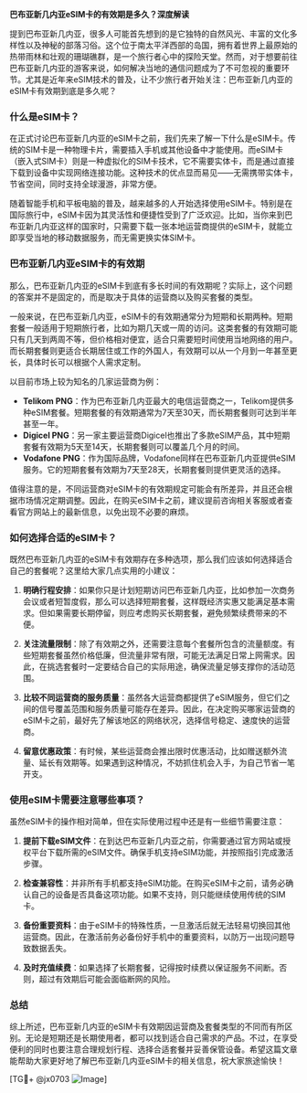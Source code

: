 **巴布亚新几内亚eSIM卡的有效期是多久？深度解读**

提到巴布亚新几内亚，很多人可能首先想到的是它独特的自然风光、丰富的文化多样性以及神秘的部落习俗。这个位于南太平洋西部的岛国，拥有着世界上最原始的热带雨林和壮观的珊瑚礁群，是一个旅行者心中的探险天堂。然而，对于想要前往巴布亚新几内亚的游客来说，如何解决当地的通信问题成为了不可忽视的重要环节。尤其是近年来eSIM技术的普及，让不少旅行者开始关注：巴布亚新几内亚的eSIM卡有效期到底是多久呢？

### 什么是eSIM卡？

在正式讨论巴布亚新几内亚的eSIM卡之前，我们先来了解一下什么是eSIM卡。传统的SIM卡是一种物理卡片，需要插入手机或其他设备中才能使用。而eSIM卡（嵌入式SIM卡）则是一种虚拟化的SIM卡技术，它不需要实体卡，而是通过直接下载到设备中实现网络连接功能。这种技术的优点显而易见——无需携带实体卡，节省空间，同时支持全球漫游，非常方便。

随着智能手机和平板电脑的普及，越来越多的人开始选择使用eSIM卡。特别是在国际旅行中，eSIM卡因为其灵活性和便捷性受到了广泛欢迎。比如，当你来到巴布亚新几内亚这样的国家时，只需要下载一张本地运营商提供的eSIM卡，就能立即享受当地的移动数据服务，而无需更换实体SIM卡。

### 巴布亚新几内亚eSIM卡的有效期

那么，巴布亚新几内亚的eSIM卡到底有多长时间的有效期呢？实际上，这个问题的答案并不是固定的，而是取决于具体的运营商以及购买套餐的类型。

一般来说，在巴布亚新几内亚，eSIM卡的有效期通常分为短期和长期两种。短期套餐一般适用于短期旅行者，比如为期几天或一周的访问。这类套餐的有效期可能只有几天到两周不等，但价格相对便宜，适合只需要短时间使用当地网络的用户。而长期套餐则更适合长期居住或工作的外国人，有效期可以从一个月到一年甚至更长，具体时长可以根据个人需求定制。

以目前市场上较为知名的几家运营商为例：

- **Telikom PNG**：作为巴布亚新几内亚最大的电信运营商之一，Telikom提供多种eSIM套餐。短期套餐的有效期通常为7天至30天，而长期套餐则可达到半年甚至一年。
- **Digicel PNG**：另一家主要运营商Digicel也推出了多款eSIM产品，其中短期套餐有效期为5天至14天，长期套餐则可以覆盖几个月的时间。
- **Vodafone PNG**：作为国际品牌，Vodafone同样在巴布亚新几内亚提供eSIM服务。它的短期套餐有效期为7天至28天，长期套餐则提供更灵活的选择。

值得注意的是，不同运营商对eSIM卡的有效期规定可能会有所差异，并且还会根据市场情况定期调整。因此，在购买eSIM卡之前，建议提前咨询相关客服或者查看官方网站上的最新信息，以免出现不必要的麻烦。

### 如何选择合适的eSIM卡？

既然巴布亚新几内亚的eSIM卡有效期存在多种选项，那么我们应该如何选择适合自己的套餐呢？这里给大家几点实用的小建议：

1. **明确行程安排**：如果你只是计划短期访问巴布亚新几内亚，比如参加一次商务会议或者短暂度假，那么可以选择短期套餐，这样既经济实惠又能满足基本需求。但如果需要长期停留，则应考虑购买长期套餐，避免频繁续费带来的不便。

2. **关注流量限制**：除了有效期之外，还需要注意每个套餐所包含的流量额度。有些短期套餐虽然价格低廉，但流量非常有限，可能无法满足日常上网需求。因此，在挑选套餐时一定要结合自己的实际用途，确保流量足够支撑你的活动范围。

3. **比较不同运营商的服务质量**：虽然各大运营商都提供了eSIM服务，但它们之间的信号覆盖范围和服务质量可能存在差异。因此，在决定购买哪家运营商的eSIM卡之前，最好先了解该地区的网络状况，选择信号稳定、速度快的运营商。

4. **留意优惠政策**：有时候，某些运营商会推出限时优惠活动，比如赠送额外流量、延长有效期等。如果遇到这种情况，不妨抓住机会入手，为自己节省一笔开支。

### 使用eSIM卡需要注意哪些事项？

虽然eSIM卡的操作相对简单，但在实际使用过程中还是有一些细节需要注意：

1. **提前下载eSIM文件**：在到达巴布亚新几内亚之前，你需要通过官方网站或授权平台下载所需的eSIM文件。确保手机支持eSIM功能，并按照指引完成激活步骤。

2. **检查兼容性**：并非所有手机都支持eSIM功能。在购买eSIM卡之前，请务必确认自己的设备是否具备这项功能。如果不支持，则只能继续使用传统的SIM卡。

3. **备份重要资料**：由于eSIM卡的特殊性质，一旦激活后就无法轻易切换回其他运营商。因此，在激活前务必备份好手机中的重要资料，以防万一出现问题导致数据丢失。

4. **及时充值续费**：如果选择了长期套餐，记得按时续费以保证服务不间断。否则，超过有效期后可能会面临断网的风险。

### 总结

综上所述，巴布亚新几内亚的eSIM卡有效期因运营商及套餐类型的不同而有所区别。无论是短期还是长期使用者，都可以找到适合自己需求的产品。不过，在享受便利的同时也要注意合理规划行程、选择合适套餐并妥善保管设备。希望这篇文章能帮助大家更好地了解巴布亚新几内亚eSIM卡的相关信息，祝大家旅途愉快！

[TG💪+ @jx0703 ![Image](https://github.com/user-attachments/assets/dbca1d08-cadb-493c-b0ec-ad6f7a83f270)]
